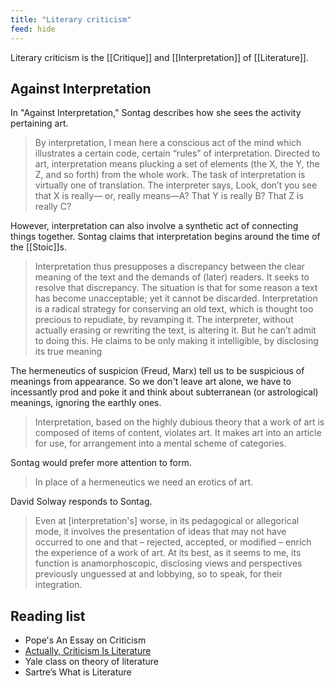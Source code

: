 ```yaml
---
title: "Literary criticism"
feed: hide
---
```


Literary criticism is the [[Critique]] and [[Interpretation]] of [[Literature]].

## Against Interpretation

In "Against Interpretation," Sontag describes how she sees the activity pertaining art.

> By interpretation, I mean here a conscious act of the mind which illustrates a certain code, certain “rules” of interpretation. Directed to art, interpretation means plucking a set of elements (the X, the Y, the Z, and so forth) from the whole work. The task of interpretation is virtually one of translation. The interpreter says, Look, don’t you see that X is really— or, really means—A? That Y is really B? That Z is really C?

However, interpretation can also involve a synthetic act of connecting things together. Sontag claims that interpretation begins around the time of the [[Stoic]]s. 

> Interpretation thus presupposes a discrepancy between the clear meaning of the text and the demands of (later) readers. It seeks to resolve that discrepancy. The situation is that for some reason a text has become unacceptable; yet it cannot be discarded. Interpretation is a radical strategy for conserving an old text, which is thought too precious to repudiate, by revamping it. The interpreter, without actually erasing or rewriting the text, is altering it. But he can’t admit to doing this. He claims to be only making it intelligible, by disclosing its true meaning

The hermeneutics of suspicion (Freud, Marx) tell us to be suspicious of meanings from appearance. So we don't leave art alone, we have to incessantly prod and poke it and think about subterranean (or astrological) meanings, ignoring the earthly ones. 

> Interpretation, based on the highly dubious theory that a work of art is composed of items of content, violates art. It makes art into an article for use, for arrangement into a mental scheme of categories.

Sontag would prefer more attention to form. 

> In place of a hermeneutics we need an erotics of art.

David Solway responds to Sontag.

> Even at \[interpretation's] worse, in its pedagogical or allegorical mode, it involves the presentation of ideas that may not have occurred to one and that – rejected, accepted, or modified – enrich the experience of a work of art. At its best, as it seems to me, its function is anamorphoscopic, disclosing views and perspectives previously unguessed at and lobbying, so to speak, for their integration. 



## Reading list

* Pope's An Essay on Criticism
* [Actually, Criticism Is Literature](https://lithub.com/actually-criticism-is-literature/)
* Yale class on theory of literature
* Sartre’s What is Literature